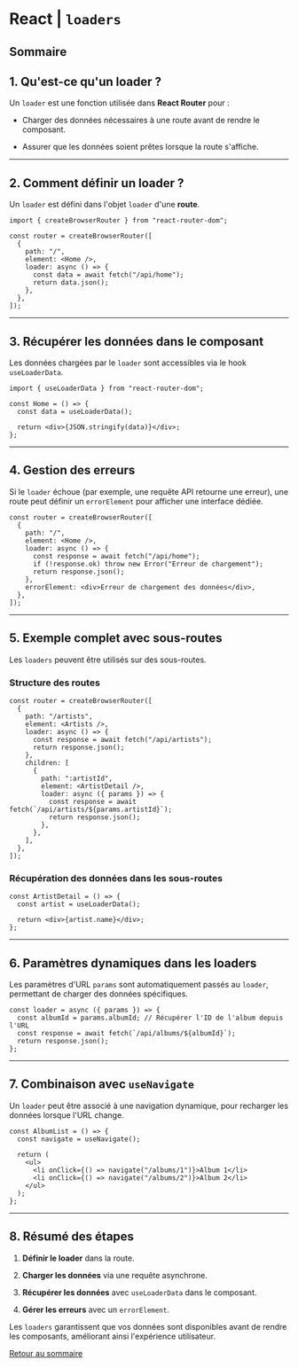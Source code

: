 # React | `loaders`

## Sommaire

## 1. Qu'est-ce qu'un loader ?

Un `loader` est une fonction utilisée dans **React Router** pour :

- Charger des données nécessaires à une route avant de rendre le composant.

- Assurer que les données soient prêtes lorsque la route s'affiche.

---

## 2. Comment définir un loader ?

Un `loader` est défini dans l'objet `loader` d'une **route**.

```tsx
import { createBrowserRouter } from "react-router-dom";

const router = createBrowserRouter([
  {
    path: "/",
    element: <Home />,
    loader: async () => {
      const data = await fetch("/api/home");
      return data.json();
    },
  },
]);
```

---

## 3. Récupérer les données dans le composant

Les données chargées par le `loader` sont accessibles via le hook `useLoaderData`.

```tsx
import { useLoaderData } from "react-router-dom";

const Home = () => {
  const data = useLoaderData();

  return <div>{JSON.stringify(data)}</div>;
};
```

---

## 4. Gestion des erreurs

Si le `loader` échoue (par exemple, une requête API retourne une erreur), une route peut définir un `errorElement` pour afficher une interface dédiée.

```tsx
const router = createBrowserRouter([
  {
    path: "/",
    element: <Home />,
    loader: async () => {
      const response = await fetch("/api/home");
      if (!response.ok) throw new Error("Erreur de chargement");
      return response.json();
    },
    errorElement: <div>Erreur de chargement des données</div>,
  },
]);
```

---

## 5. Exemple complet avec sous-routes

Les `loaders` peuvent être utilisés sur des sous-routes.

### Structure des routes

```tsx
const router = createBrowserRouter([
  {
    path: "/artists",
    element: <Artists />,
    loader: async () => {
      const response = await fetch("/api/artists");
      return response.json();
    },
    children: [
      {
        path: ":artistId",
        element: <ArtistDetail />,
        loader: async ({ params }) => {
          const response = await fetch(`/api/artists/${params.artistId}`);
          return response.json();
        },
      },
    ],
  },
]);
```

### Récupération des données dans les sous-routes

```tsx
const ArtistDetail = () => {
  const artist = useLoaderData();

  return <div>{artist.name}</div>;
};
```

---

## 6. Paramètres dynamiques dans les loaders

Les paramètres d'URL `params` sont automatiquement passés au `loader`, permettant de charger des données spécifiques.

```tsx
const loader = async ({ params }) => {
  const albumId = params.albumId; // Récupérer l'ID de l'album depuis l'URL
  const response = await fetch(`/api/albums/${albumId}`);
  return response.json();
};
```

---

## 7. Combinaison avec `useNavigate`

Un `loader` peut être associé à une navigation dynamique, pour recharger les données lorsque l'URL change.

```tsx
const AlbumList = () => {
  const navigate = useNavigate();

  return (
    <ul>
      <li onClick={() => navigate("/albums/1")}>Album 1</li>
      <li onClick={() => navigate("/albums/2")}>Album 2</li>
    </ul>
  );
};
```

---

## 8. Résumé des étapes

1. **Définir le loader** dans la route.

2. **Charger les données** via une requête asynchrone.

3. **Récupérer les données** avec `useLoaderData` dans le composant.

4. **Gérer les erreurs** avec un `errorElement`.

Les `loaders` garantissent que vos données sont disponibles avant de rendre les composants, améliorant ainsi l'expérience utilisateur.

[Retour au sommaire](#sommaire)